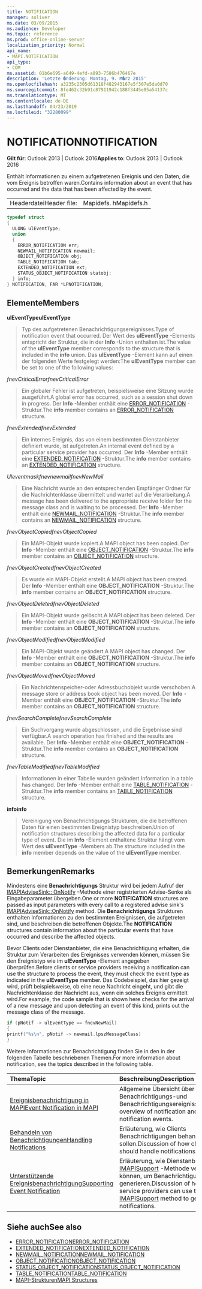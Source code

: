 ```yaml
---
title: NOTIFICATION
manager: soliver
ms.date: 03/09/2015
ms.audience: Developer
ms.topic: reference
ms.prod: office-online-server
localization_priority: Normal
api_name:
- MAPI.NOTIFICATION
api_type:
- COM
ms.assetid: 01b6e695-a649-4efd-a893-7586b476467e
description: 'Letzte �nderung: Montag, 9. M�rz 2015'
ms.openlocfilehash: a3235c2305d61318f482943167e5f307e5da0d70
ms.sourcegitcommit: 8fe462c32b91c87911942c188f3445e85a54137c
ms.translationtype: MT
ms.contentlocale: de-DE
ms.lasthandoff: 04/23/2019
ms.locfileid: "32280099"
---
```

# <a name="notification"></a><span data-ttu-id="4fbd4-103">NOTIFICATION</span><span class="sxs-lookup"><span data-stu-id="4fbd4-103">NOTIFICATION</span></span>
 
<span data-ttu-id="4fbd4-104">**Gilt für**: Outlook 2013 | Outlook 2016</span><span class="sxs-lookup"><span data-stu-id="4fbd4-104">**Applies to**: Outlook 2013 | Outlook 2016</span></span> 
  
<span data-ttu-id="4fbd4-105">Enthält Informationen zu einem aufgetretenen Ereignis und den Daten, die vom Ereignis betroffen waren.</span><span class="sxs-lookup"><span data-stu-id="4fbd4-105">Contains information about an event that has occurred and the data that has been affected by the event.</span></span>
  
|||
|:-----|:-----|
|<span data-ttu-id="4fbd4-106">Headerdatei</span><span class="sxs-lookup"><span data-stu-id="4fbd4-106">Header file:</span></span>  <br/> |<span data-ttu-id="4fbd4-107">Mapidefs. h</span><span class="sxs-lookup"><span data-stu-id="4fbd4-107">Mapidefs.h</span></span>  <br/> |
   
```cpp
typedef struct
{
  ULONG ulEventType;
  union
  {
    ERROR_NOTIFICATION err;
    NEWMAIL_NOTIFICATION newmail;
    OBJECT_NOTIFICATION obj;
    TABLE_NOTIFICATION tab;
    EXTENDED_NOTIFICATION ext;
    STATUS_OBJECT_NOTIFICATION statobj;
  } info;
} NOTIFICATION, FAR *LPNOTIFICATION;

```

## <a name="members"></a><span data-ttu-id="4fbd4-108">Elemente</span><span class="sxs-lookup"><span data-stu-id="4fbd4-108">Members</span></span>

<span data-ttu-id="4fbd4-109">**ulEventType**</span><span class="sxs-lookup"><span data-stu-id="4fbd4-109">**ulEventType**</span></span>
  
> <span data-ttu-id="4fbd4-110">Typ des aufgetretenen Benachrichtigungsereignisses.</span><span class="sxs-lookup"><span data-stu-id="4fbd4-110">Type of notification event that occurred.</span></span> <span data-ttu-id="4fbd4-111">Der Wert des **ulEventType** -Elements entspricht der Struktur, die in der **Info** -Union enthalten ist.</span><span class="sxs-lookup"><span data-stu-id="4fbd4-111">The value of the **ulEventType** member corresponds to the structure that is included in the **info** union.</span></span> <span data-ttu-id="4fbd4-112">Das **ulEventType** -Element kann auf einen der folgenden Werte festgelegt werden:</span><span class="sxs-lookup"><span data-stu-id="4fbd4-112">The **ulEventType** member can be set to one of the following values:</span></span> 
    
 <span data-ttu-id="4fbd4-113">_fnevCriticalError_</span><span class="sxs-lookup"><span data-stu-id="4fbd4-113">_fnevCriticalError_</span></span>
  
> <span data-ttu-id="4fbd4-114">Ein globaler Fehler ist aufgetreten, beispielsweise eine Sitzung wurde ausgeführt.</span><span class="sxs-lookup"><span data-stu-id="4fbd4-114">A global error has occurred, such as a session shut down in progress.</span></span> <span data-ttu-id="4fbd4-115">Der **Info** -Member enthält eine [ERROR_NOTIFICATION](error_notification.md) -Struktur.</span><span class="sxs-lookup"><span data-stu-id="4fbd4-115">The **info** member contains an [ERROR_NOTIFICATION](error_notification.md) structure.</span></span> 
    
 <span data-ttu-id="4fbd4-116">_fnevExtended_</span><span class="sxs-lookup"><span data-stu-id="4fbd4-116">_fnevExtended_</span></span>
  
> <span data-ttu-id="4fbd4-117">Ein internes Ereignis, das von einem bestimmten Dienstanbieter definiert wurde, ist aufgetreten.</span><span class="sxs-lookup"><span data-stu-id="4fbd4-117">An internal event defined by a particular service provider has occurred.</span></span> <span data-ttu-id="4fbd4-118">Der **Info** -Member enthält eine [EXTENDED_NOTIFICATION](extended_notification.md) -Struktur.</span><span class="sxs-lookup"><span data-stu-id="4fbd4-118">The **info** member contains an [EXTENDED_NOTIFICATION](extended_notification.md) structure.</span></span> 
    
 <span data-ttu-id="4fbd4-119">_Uleventmaskfnevnewmail_</span><span class="sxs-lookup"><span data-stu-id="4fbd4-119">_fnevNewMail_</span></span>
  
> <span data-ttu-id="4fbd4-120">Eine Nachricht wurde an den entsprechenden Empfänger Ordner für die Nachrichtenklasse übermittelt und wartet auf die Verarbeitung.</span><span class="sxs-lookup"><span data-stu-id="4fbd4-120">A message has been delivered to the appropriate receive folder for the message class and is waiting to be processed.</span></span> <span data-ttu-id="4fbd4-121">Der **Info** -Member enthält eine [NEWMAIL_NOTIFICATION](newmail_notification.md) -Struktur.</span><span class="sxs-lookup"><span data-stu-id="4fbd4-121">The **info** member contains an [NEWMAIL_NOTIFICATION](newmail_notification.md) structure.</span></span> 
    
 <span data-ttu-id="4fbd4-122">_fnevObjectCopied_</span><span class="sxs-lookup"><span data-stu-id="4fbd4-122">_fnevObjectCopied_</span></span>
  
> <span data-ttu-id="4fbd4-123">Ein MAPI-Objekt wurde kopiert.</span><span class="sxs-lookup"><span data-stu-id="4fbd4-123">A MAPI object has been copied.</span></span> <span data-ttu-id="4fbd4-124">Der **Info** -Member enthält eine [OBJECT_NOTIFICATION](object_notification.md) -Struktur.</span><span class="sxs-lookup"><span data-stu-id="4fbd4-124">The **info** member contains an [OBJECT_NOTIFICATION](object_notification.md) structure.</span></span> 
    
 <span data-ttu-id="4fbd4-125">_fnevObjectCreated_</span><span class="sxs-lookup"><span data-stu-id="4fbd4-125">_fnevObjectCreated_</span></span>
  
> <span data-ttu-id="4fbd4-126">Es wurde ein MAPI-Objekt erstellt.</span><span class="sxs-lookup"><span data-stu-id="4fbd4-126">A MAPI object has been created.</span></span> <span data-ttu-id="4fbd4-127">Der **Info** -Member enthält eine **OBJECT_NOTIFICATION** -Struktur.</span><span class="sxs-lookup"><span data-stu-id="4fbd4-127">The **info** member contains an **OBJECT_NOTIFICATION** structure.</span></span> 
    
 <span data-ttu-id="4fbd4-128">_fnevObjectDeleted_</span><span class="sxs-lookup"><span data-stu-id="4fbd4-128">_fnevObjectDeleted_</span></span>
  
> <span data-ttu-id="4fbd4-129">Ein MAPI-Objekt wurde gelöscht.</span><span class="sxs-lookup"><span data-stu-id="4fbd4-129">A MAPI object has been deleted.</span></span> <span data-ttu-id="4fbd4-130">Der **Info** -Member enthält eine **OBJECT_NOTIFICATION** -Struktur.</span><span class="sxs-lookup"><span data-stu-id="4fbd4-130">The **info** member contains an **OBJECT_NOTIFICATION** structure.</span></span> 
    
 <span data-ttu-id="4fbd4-131">_fnevObjectModified_</span><span class="sxs-lookup"><span data-stu-id="4fbd4-131">_fnevObjectModified_</span></span>
  
> <span data-ttu-id="4fbd4-132">Ein MAPI-Objekt wurde geändert.</span><span class="sxs-lookup"><span data-stu-id="4fbd4-132">A MAPI object has changed.</span></span> <span data-ttu-id="4fbd4-133">Der **Info** -Member enthält eine **OBJECT_NOTIFICATION** -Struktur.</span><span class="sxs-lookup"><span data-stu-id="4fbd4-133">The **info** member contains an **OBJECT_NOTIFICATION** structure.</span></span> 
    
 <span data-ttu-id="4fbd4-134">_fnevObjectMoved_</span><span class="sxs-lookup"><span data-stu-id="4fbd4-134">_fnevObjectMoved_</span></span>
  
> <span data-ttu-id="4fbd4-135">Ein Nachrichtenspeicher-oder Adressbuchobjekt wurde verschoben.</span><span class="sxs-lookup"><span data-stu-id="4fbd4-135">A message store or address book object has been moved.</span></span> <span data-ttu-id="4fbd4-136">Der **Info** -Member enthält eine **OBJECT_NOTIFICATION** -Struktur.</span><span class="sxs-lookup"><span data-stu-id="4fbd4-136">The **info** member contains an **OBJECT_NOTIFICATION** structure.</span></span> 
    
 <span data-ttu-id="4fbd4-137">_fnevSearchComplete_</span><span class="sxs-lookup"><span data-stu-id="4fbd4-137">_fnevSearchComplete_</span></span>
  
> <span data-ttu-id="4fbd4-138">Ein Suchvorgang wurde abgeschlossen, und die Ergebnisse sind verfügbar.</span><span class="sxs-lookup"><span data-stu-id="4fbd4-138">A search operation has finished and the results are available.</span></span> <span data-ttu-id="4fbd4-139">Der **Info** -Member enthält eine **OBJECT_NOTIFICATION** -Struktur.</span><span class="sxs-lookup"><span data-stu-id="4fbd4-139">The **info** member contains an **OBJECT_NOTIFICATION** structure.</span></span> 
    
 <span data-ttu-id="4fbd4-140">_fnevTableModified_</span><span class="sxs-lookup"><span data-stu-id="4fbd4-140">_fnevTableModified_</span></span>
  
> <span data-ttu-id="4fbd4-141">Informationen in einer Tabelle wurden geändert.</span><span class="sxs-lookup"><span data-stu-id="4fbd4-141">Information in a table has changed.</span></span> <span data-ttu-id="4fbd4-142">Der **Info** -Member enthält eine [TABLE_NOTIFICATION](table_notification.md) -Struktur.</span><span class="sxs-lookup"><span data-stu-id="4fbd4-142">The **info** member contains an [TABLE_NOTIFICATION](table_notification.md) structure.</span></span> 
    
<span data-ttu-id="4fbd4-143">**info**</span><span class="sxs-lookup"><span data-stu-id="4fbd4-143">**info**</span></span>
  
> <span data-ttu-id="4fbd4-144">Vereinigung von Benachrichtigungs Strukturen, die die betroffenen Daten für einen bestimmten Ereignistyp beschreiben.</span><span class="sxs-lookup"><span data-stu-id="4fbd4-144">Union of notification structures describing the affected data for a particular type of event.</span></span> <span data-ttu-id="4fbd4-145">Die im **Info** -Element enthaltene Struktur hängt vom Wert des **ulEventType** -Members ab.</span><span class="sxs-lookup"><span data-stu-id="4fbd4-145">The structure included in the **info** member depends on the value of the **ulEventType** member.</span></span> 
    
## <a name="remarks"></a><span data-ttu-id="4fbd4-146">Bemerkungen</span><span class="sxs-lookup"><span data-stu-id="4fbd4-146">Remarks</span></span>

<span data-ttu-id="4fbd4-147">Mindestens eine **Benachrichtigungs** Struktur wird bei jedem Aufruf der [IMAPIAdviseSink:: OnNotify](imapiadvisesink-onnotify.md) -Methode einer registrierten Advise-Senke als Eingabeparameter übergeben.</span><span class="sxs-lookup"><span data-stu-id="4fbd4-147">One or more **NOTIFICATION** structures are passed as input parameters with every call to a registered advise sink's [IMAPIAdviseSink::OnNotify](imapiadvisesink-onnotify.md) method.</span></span> <span data-ttu-id="4fbd4-148">Die **Benachrichtigungs** Strukturen enthalten Informationen zu den bestimmten Ereignissen, die aufgetreten sind, und beschreiben die betroffenen Objekte.</span><span class="sxs-lookup"><span data-stu-id="4fbd4-148">The **NOTIFICATION** structures contain information about the particular events that have occurred and describe the affected objects.</span></span> 
  
<span data-ttu-id="4fbd4-149">Bevor Clients oder Dienstanbieter, die eine Benachrichtigung erhalten, die Struktur zum Verarbeiten des Ereignisses verwenden können, müssen Sie den Ereignistyp wie im **ulEventType** -Element angegeben überprüfen.</span><span class="sxs-lookup"><span data-stu-id="4fbd4-149">Before clients or service providers receiving a notification can use the structure to process the event, they must check the event type as indicated in the **ulEventType** member.</span></span> <span data-ttu-id="4fbd4-150">Das Codebeispiel, das hier gezeigt wird, prüft beispielsweise, ob eine neue Nachricht eingeht, und gibt die Nachrichtenklasse der Nachricht aus, wenn ein solches Ereignis ermittelt wird.</span><span class="sxs-lookup"><span data-stu-id="4fbd4-150">For example, the code sample that is shown here checks for the arrival of a new message and upon detecting an event of this kind, prints out the message class of the message.</span></span> 
  
```cpp
if (pNotif -> ulEventType == fnevNewMail)
{
printf("%s\n", pNotif -> newmail.lpszMessageClass)
}

```

<span data-ttu-id="4fbd4-151">Weitere Informationen zur Benachrichtigung finden Sie in den in der folgenden Tabelle beschriebenen Themen.</span><span class="sxs-lookup"><span data-stu-id="4fbd4-151">For more information about notification, see the topics described in the following table.</span></span>
  
|<span data-ttu-id="4fbd4-152">**Thema**</span><span class="sxs-lookup"><span data-stu-id="4fbd4-152">**Topic**</span></span>|<span data-ttu-id="4fbd4-153">**Beschreibung**</span><span class="sxs-lookup"><span data-stu-id="4fbd4-153">**Description**</span></span>|
|:-----|:-----|
|[<span data-ttu-id="4fbd4-154">Ereignisbenachrichtigung in MAPI</span><span class="sxs-lookup"><span data-stu-id="4fbd4-154">Event Notification in MAPI</span></span>](event-notification-in-mapi.md) <br/> |<span data-ttu-id="4fbd4-155">Allgemeine Übersicht über Benachrichtigungs-und Benachrichtigungsereignisse.</span><span class="sxs-lookup"><span data-stu-id="4fbd4-155">General overview of notification and notification events.</span></span>  <br/> |
|[<span data-ttu-id="4fbd4-156">Behandeln von Benachrichtigungen</span><span class="sxs-lookup"><span data-stu-id="4fbd4-156">Handling Notifications</span></span>](handling-notifications.md) <br/> |<span data-ttu-id="4fbd4-157">Erläuterung, wie Clients Benachrichtigungen behandeln sollen.</span><span class="sxs-lookup"><span data-stu-id="4fbd4-157">Discussion of how clients should handle notifications.</span></span>  <br/> |
|[<span data-ttu-id="4fbd4-158">Unterstützende Ereignisbenachrichtigung</span><span class="sxs-lookup"><span data-stu-id="4fbd4-158">Supporting Event Notification</span></span>](supporting-event-notification.md) <br/> |<span data-ttu-id="4fbd4-159">Erläuterung, wie Dienstanbieter die [IMAPISupport](imapisupportiunknown.md) -Methode verwenden können, um Benachrichtigungen zu generieren.</span><span class="sxs-lookup"><span data-stu-id="4fbd4-159">Discussion of how service providers can use the [IMAPISupport](imapisupportiunknown.md) method to generate notifications.</span></span>  <br/> |
   
## <a name="see-also"></a><span data-ttu-id="4fbd4-160">Siehe auch</span><span class="sxs-lookup"><span data-stu-id="4fbd4-160">See also</span></span>


- [<span data-ttu-id="4fbd4-161">ERROR_NOTIFICATION</span><span class="sxs-lookup"><span data-stu-id="4fbd4-161">ERROR_NOTIFICATION</span></span>](error_notification.md)  
- [<span data-ttu-id="4fbd4-162">EXTENDED_NOTIFICATION</span><span class="sxs-lookup"><span data-stu-id="4fbd4-162">EXTENDED_NOTIFICATION</span></span>](extended_notification.md)  
- [<span data-ttu-id="4fbd4-163">NEWMAIL_NOTIFICATION</span><span class="sxs-lookup"><span data-stu-id="4fbd4-163">NEWMAIL_NOTIFICATION</span></span>](newmail_notification.md)  
- [<span data-ttu-id="4fbd4-164">OBJECT_NOTIFICATION</span><span class="sxs-lookup"><span data-stu-id="4fbd4-164">OBJECT_NOTIFICATION</span></span>](object_notification.md)  
- [<span data-ttu-id="4fbd4-165">STATUS_OBJECT_NOTIFICATION</span><span class="sxs-lookup"><span data-stu-id="4fbd4-165">STATUS_OBJECT_NOTIFICATION</span></span>](status_object_notification.md)  
- [<span data-ttu-id="4fbd4-166">TABLE_NOTIFICATION</span><span class="sxs-lookup"><span data-stu-id="4fbd4-166">TABLE_NOTIFICATION</span></span>](table_notification.md)
- [<span data-ttu-id="4fbd4-167">MAPI-Strukturen</span><span class="sxs-lookup"><span data-stu-id="4fbd4-167">MAPI Structures</span></span>](mapi-structures.md)

